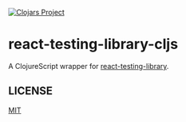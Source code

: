 [![Clojars Project](https://img.shields.io/clojars/v/org.clojars.olecve/react-testing-library-cljs.svg)](https://clojars.org/org.clojars.olecve/react-testing-library-cljs)

# react-testing-library-cljs

A ClojureScript wrapper for [react-testing-library](https://github.com/testing-library/react-testing-library).

## LICENSE

[MIT](LICENSE)
